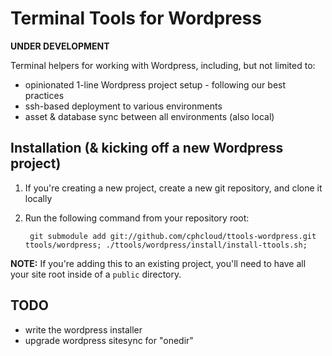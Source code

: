 # Terminal Tools for Wordpress

**UNDER DEVELOPMENT**

Terminal helpers for working with Wordpress, including, but not limited to:

* opinionated 1-line Wordpress project setup - following our best practices
* ssh-based deployment to various environments
* asset & database sync between all environments (also local)



## Installation (& kicking off a new Wordpress project)

1. If you're creating a new project, create a new git repository, and clone it locally
2. Run the following command from your repository root:

		git submodule add git://github.com/cphcloud/ttools-wordpress.git ttools/wordpress; ./ttools/wordpress/install/install-ttools.sh;


**NOTE:** If you're adding this to an existing project, you'll need to have all your site root inside of a `public` directory.



## TODO

* write the wordpress installer
* upgrade wordpress sitesync for "onedir"